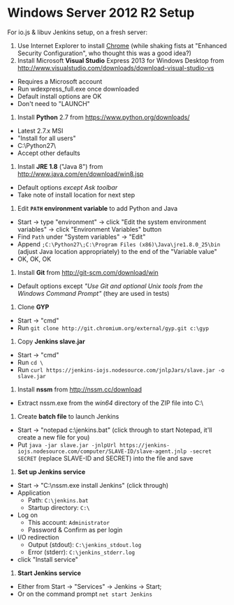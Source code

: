 # Windows Server 2012 R2 Setup

For io.js & libuv Jenkins setup, on a fresh server:

1. Use Internet Explorer to install [Chrome](http://google.com/chrome) (while shaking fists at "Enhanced Security Configuration", who thought this was a good idea?)
1. Install Microsoft **Visual Studio** Express 2013 for Windows Desktop from http://www.visualstudio.com/downloads/download-visual-studio-vs
  - Requires a Microsoft account
  - Run wdexpress_full.exe once downloaded
  - Default install options are OK
  - Don't need to "LAUNCH"
1. Install **Python** 2.7 from https://www.python.org/downloads/
  - Latest 2.7.x MSI
  - "Install for all users"
  - C:\Python27\
  - Accept other defaults
1. Install **JRE 1.8** ("Java 8") from http://www.java.com/en/download/win8.jsp
  - Default options _except Ask toolbar_
  - Take note of install location for next step
1. Edit **`PATH` environment variable** to add Python and Java
  - Start -> type "environment" -> click "Edit the system environment variables" -> click "Environment Variables" button
  - Find `Path` under "System variables" -> "Edit"
  - Append `;C:\Python27\;C:\Program Files (x86)\Java\jre1.8.0_25\bin` (adjust Java location appropriately) to the end of the "Variable value"
  - OK, OK, OK
1. Install **Git** from http://git-scm.com/download/win
  - Default options except _"Use Git and optional Unix tools from the Windows Command Prompt"_ (they are used in tests)
1. Clone **GYP**
  - Start -> "cmd"
  - Run `git clone http://git.chromium.org/external/gyp.git c:\gyp`
1. Copy **Jenkins slave.jar**
  - Start -> "cmd"
  - Run `cd \`
  - Run `curl https://jenkins-iojs.nodesource.com/jnlpJars/slave.jar -o slave.jar`
1. Install **nssm** from http://nssm.cc/download
  - Extract nssm.exe from the *win64* directory of the ZIP file into C:\
1. Create **batch file** to launch Jenkins
  - Start -> "notepad c:\jenkins.bat" (click through to start Notepad, it'll create a new file for you)
  - Put `java -jar slave.jar -jnlpUrl https://jenkins-iojs.nodesource.com/computer/SLAVE-ID/slave-agent.jnlp -secret SECRET` (replace SLAVE-ID and SECRET) into the file and save
1. **Set up Jenkins service**
  - Start -> "C:\nssm.exe install Jenkins" (click through)
  - Application
    - Path: `C:\jenkins.bat`
    - Startup directory: `C:\`
  - Log on
    - This account: `Administrator`
    - Password & Confirm as per login
  - I/O redirection
    - Output (stdout): `C:\jenkins_stdout.log`
    - Error (stderr): `C:\jenkins_stderr.log`
  - click "Install service"
1. **Start Jenkins service**
  - Either from Start -> "Services" -> Jenkins -> Start;
  - Or on the command prompt `net start Jenkins`



